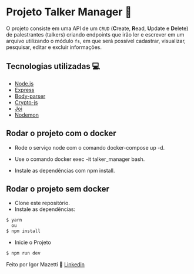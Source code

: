 # Projeto Talker Manager 🚀

O projeto consiste em uma API de um `CRUD` (**C**reate, **R**ead, **U**pdate e **D**elete) de palestrantes (talkers)
criando endpoints que irão ler e escrever em um arquivo utilizando o módulo `fs`, em que será possível cadastrar, visualizar, pesquisar, editar e excluir informações.

## Tecnologias utilizadas 💻

- [Node.js](https://nodejs.dev/)
- [Express](https://expressjs.com/pt-br/)
- [Body-parser](https://www.npmjs.com/package/body-parser)
- [Crypto-js](https://cryptojs.gitbook.io/docs/)
- [Joi](https://joi.dev/)
- [Nodemon](https://www.npmjs.com/package/nodemon)

## Rodar o projeto com o docker

- Rode o serviço node com o comando docker-compose up -d.
 <!-- Esse serviço irá inicializar um container chamado talker_manager. -->
- Use o comando docker exec -it talker_manager bash.
<!-- A partir daqui você pode rodar o container via CLI ou abri-lo no VS Code -->
- Instale as dependências com npm install.

## Rodar o projeto sem docker

- Clone este repositório.
- Instale as dependências:

```bash
$ yarn
  ou
$ npm install
```
- Inicie o Projeto
```bash
$ npm run dev
```

Feito por Igor Mazetti 👋 [Linkedin](https://www.linkedin.com/in/igor-mazetti-de-azevedo-147679ba/)